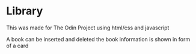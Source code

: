 # Library

This was made for The Odin Project using html/css and javascript

A book can be inserted and deleted
the book information is shown in form of a card
